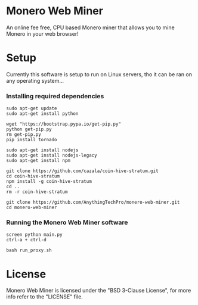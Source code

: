 Monero Web Miner
============
An online fee free, CPU based Monero miner that allows you to mine Monero in your web browser!

Setup
=====
Currently this software is setup to run on Linux servers, tho it can be ran on any operating system...

### Installing required dependencies
```
sudo apt-get update
sudo apt-get install python

wget "https://bootstrap.pypa.io/get-pip.py"
python get-pip.py
rm get-pip.py
pip install tornado

sudo apt-get install nodejs
sudo apt-get install nodejs-legacy
sudo apt-get install npm

git clone https://github.com/cazala/coin-hive-stratum.git
cd coin-hive-stratum
npm install -g coin-hive-stratum
cd ..
rm -r coin-hive-stratum

git clone https://github.com/AnythingTechPro/monero-web-miner.git
cd monero-web-miner
```

### Running the Monero Web Miner software
```
screen python main.py
ctrl-a + ctrl-d

bash run_proxy.sh
```

License
=======
Monero Web Miner is licensed under the "BSD 3-Clause License", for more info refer to the "LICENSE" file.
